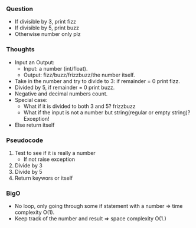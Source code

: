 ### Question
- If divisible by 3, print fizz
- If divisible by 5, print buzz
- Otherwise number only plz

### Thoughts
- Input an Output:
    - Input: a number (int/float).
    - Output: fizz/buzz/frizzbuzz/the number itself.
- Take in the number and try to divide to 3: if remainder = 0 print fizz.
- Divided by 5, if remainder = 0 print buzz.
- Negative and decimal numbers count.
- Special case: 
    - What if it is divided to both 3 and 5? frizzbuzz
    - What if the input is not a number but string(regular or empty string)? Exception!
- Else return itself

### Pseudocode
1. Test to see if it is really a number
    - If not raise exception
2. Divide by 3
3. Divide by 5
4. Return keywors or itself

### BigO
- No loop, only going through some if statement with a number => time complexity O(1).
- Keep track of the number and result => space complexity O(1.)